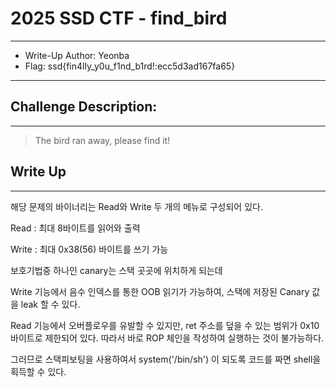 # 2025 SSD CTF - find_bird
- - -
- Write-Up Author: Yeonba
- Flag: ssd{fin4lly_y0u_f1nd_b1rd!:ecc5d3ad167fa65}
- - -
## Challenge Description:
- - -
> The bird ran away, please find it!

## Write Up
- - -
해당 문제의 바이너리는 Read와 Write 두 개의 메뉴로 구성되어 있다.

Read : 최대 8바이트를 읽어와 출력

Write : 최대 0x38(56) 바이트를 쓰기 가능

보호기법중 하나인 canary는 스택 곳곳에 위치하게 되는데

Write 기능에서 음수 인덱스를 통한 OOB 읽기가 가능하여, 스택에 저장된 Canary 값을 leak 할 수 있다.

Read 기능에서 오버플로우를 유발할 수 있지만, ret 주소를 덮을 수 있는 범위가 0x10 바이트로 제한되어 있다.
따라서 바로 ROP 체인을 작성하여 실행하는 것이 불가능하다.

그러므로 스택피보팅을 사용하여서 system('/bin/sh') 이 되도록 코드를 짜면 shell을 획득할 수 있다.